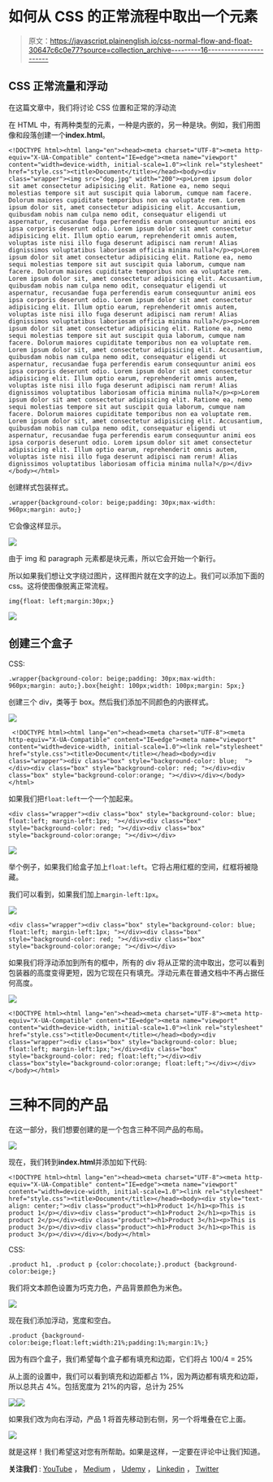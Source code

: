 # 如何从 CSS 的正常流程中取出一个元素

> 原文：<https://javascript.plainenglish.io/css-normal-flow-and-float-30647c6c0e77?source=collection_archive---------16----------------------->

## CSS 正常流量和浮动

在这篇文章中，我们将讨论 CSS 位置和正常的浮动流

在 HTML 中，有两种类型的元素，一种是内嵌的，另一种是块。例如，我们用图像和段落创建一个**index.html**。

```
<!DOCTYPE html><html lang="en"><head><meta charset="UTF-8"><meta http-equiv="X-UA-Compatible" content="IE=edge"><meta name="viewport" content="width=device-width, initial-scale=1.0"><link rel="stylesheet" href="style.css"><title>Document</title></head><body><div class="wrapper"><img src="dog.jpg" width="200"><p>Lorem ipsum dolor sit amet consectetur adipisicing elit. Ratione ea, nemo sequi molestias tempore sit aut suscipit quia laborum, cumque nam facere. Dolorum maiores cupiditate temporibus non ea voluptate rem. Lorem ipsum dolor sit, amet consectetur adipisicing elit. Accusantium, quibusdam nobis nam culpa nemo odit, consequatur eligendi ut aspernatur, recusandae fuga perferendis earum consequuntur animi eos ipsa corporis deserunt odio. Lorem ipsum dolor sit amet consectetur adipisicing elit. Illum optio earum, reprehenderit omnis autem, voluptas iste nisi illo fuga deserunt adipisci nam rerum! Alias dignissimos voluptatibus laboriosam officia minima nulla?</p><p>Lorem ipsum dolor sit amet consectetur adipisicing elit. Ratione ea, nemo sequi molestias tempore sit aut suscipit quia laborum, cumque nam facere. Dolorum maiores cupiditate temporibus non ea voluptate rem. Lorem ipsum dolor sit, amet consectetur adipisicing elit. Accusantium, quibusdam nobis nam culpa nemo odit, consequatur eligendi ut aspernatur, recusandae fuga perferendis earum consequuntur animi eos ipsa corporis deserunt odio. Lorem ipsum dolor sit amet consectetur adipisicing elit. Illum optio earum, reprehenderit omnis autem, voluptas iste nisi illo fuga deserunt adipisci nam rerum! Alias dignissimos voluptatibus laboriosam officia minima nulla?</p><p>Lorem ipsum dolor sit amet consectetur adipisicing elit. Ratione ea, nemo sequi molestias tempore sit aut suscipit quia laborum, cumque nam facere. Dolorum maiores cupiditate temporibus non ea voluptate rem. Lorem ipsum dolor sit, amet consectetur adipisicing elit. Accusantium, quibusdam nobis nam culpa nemo odit, consequatur eligendi ut aspernatur, recusandae fuga perferendis earum consequuntur animi eos ipsa corporis deserunt odio. Lorem ipsum dolor sit amet consectetur adipisicing elit. Illum optio earum, reprehenderit omnis autem, voluptas iste nisi illo fuga deserunt adipisci nam rerum! Alias dignissimos voluptatibus laboriosam officia minima nulla?</p><p>Lorem ipsum dolor sit amet consectetur adipisicing elit. Ratione ea, nemo sequi molestias tempore sit aut suscipit quia laborum, cumque nam facere. Dolorum maiores cupiditate temporibus non ea voluptate rem. Lorem ipsum dolor sit, amet consectetur adipisicing elit. Accusantium, quibusdam nobis nam culpa nemo odit, consequatur eligendi ut aspernatur, recusandae fuga perferendis earum consequuntur animi eos ipsa corporis deserunt odio. Lorem ipsum dolor sit amet consectetur adipisicing elit. Illum optio earum, reprehenderit omnis autem, voluptas iste nisi illo fuga deserunt adipisci nam rerum! Alias dignissimos voluptatibus laboriosam officia minima nulla?</p></div></body></html>
```

创建样式包装样式。

```
.wrapper{background-color: beige;padding: 30px;max-width: 960px;margin: auto;}
```

它会像这样显示。

![](img/9559e8d6ad7dadde998aa5d3860caa0e.png)

由于 img 和 paragraph 元素都是块元素，所以它会开始一个新行。

所以如果我们想让文字绕过图片，这样图片就在文字的边上。我们可以添加下面的 css。这将使图像脱离正常流程。

```
img{float: left;margin:30px;}
```

![](img/1d9987d0006b8bdc9ad6e2859b728e47.png)

## 创建三个盒子

CSS:

```
.wrapper{background-color: beige;padding: 30px;max-width: 960px;margin: auto;}.box{height: 100px;width: 100px;margin: 5px;}
```

创建三个 div，类等于 box。然后我们添加不同颜色的内嵌样式。

![](img/c1b75fc61c9cff34b30082ced4b66fe3.png)

```
 <!DOCTYPE html><html lang="en"><head><meta charset="UTF-8"><meta http-equiv="X-UA-Compatible" content="IE=edge"><meta name="viewport" content="width=device-width, initial-scale=1.0"><link rel="stylesheet" href="style.css"><title>Document</title></head><body><div class="wrapper"><div class="box" style="background-color: blue;  "></div><div class="box" style="background-color: red; "></div><div class="box" style="background-color:orange; "></div></div></body></html>
```

如果我们把`float:left`一个一个加起来。

```
<div class="wrapper"><div class="box" style="background-color: blue; float:left; margin-left:1px; "></div><div class="box" style="background-color: red; "></div><div class="box" style="background-color:orange; "></div></div>
```

![](img/3a694b93b3999c83d4a3488d33c5ceae.png)

举个例子，如果我们给盒子加上`float:left`。它将占用红框的空间，红框将被隐藏。

我们可以看到，如果我们加上`margin-left:1px`。

![](img/7f08176e75420f11a46f935b2c664f48.png)

```
<div class="wrapper"><div class="box" style="background-color: blue; float:left; margin-left:1px; "></div><div class="box" style="background-color: red; "></div><div class="box" style="background-color:orange; "></div></div>
```

如果我们将浮动添加到所有的框中，所有的 div 将从正常的流中取出，您可以看到包装器的高度变得更短，因为它现在只有填充。浮动元素在普通文档中不再占据任何高度。

![](img/69a3054a643e2a0d24f94b4c19508f36.png)

```
<!DOCTYPE html><html lang="en"><head><meta charset="UTF-8"><meta http-equiv="X-UA-Compatible" content="IE=edge"><meta name="viewport" content="width=device-width, initial-scale=1.0"><link rel="stylesheet" href="style.css"><title>Document</title></head><body><div class="wrapper"><div class="box" style="background-color: blue; float:left; margin-left:1px;"></div><div class="box" style="background-color: red; float:left;"></div><div class="box"style="background-color:orange; float:left;"></div></div></body></html>
```

# 三种不同的产品

在这一部分，我们想要创建的是一个包含三种不同产品的布局。

![](img/dc3ac8d1ff6482309f6f7cc4079fb477.png)

现在，我们转到**index.html**并添加如下代码:

```
<!DOCTYPE html><html lang="en"><head><meta charset="UTF-8"><meta http-equiv="X-UA-Compatible" content="IE=edge"><meta name="viewport" content="width=device-width, initial-scale=1.0"><link rel="stylesheet" href="style.css"><title>Document</title></head><body><div style="text-align: center;"><div class="product"><h1>Product 1</h1><p>This is product 1</p></div><div class="product"><h1>Product 2</h1><p>This is product 2</p></div><div class="product"><h1>Product 3</h1><p>This is product 3</p></div><div class="product"><h1>Product 3</h1><p>This is product 3</p></div></div></body></html>
```

CSS:

```
.product h1, .product p {color:chocolate;}.product {background-color:beige;}
```

我们将文本颜色设置为巧克力色，产品背景颜色为米色。

![](img/683bdc05315fa8c2a3de84e37d46bc3b.png)

现在我们添加浮动，宽度和空白。

```
.product {background-color:beige;float:left;width:21%;padding:1%;margin:1%;}
```

因为有四个盒子，我们希望每个盒子都有填充和边距，它们将占 100/4 = 25%

从上面的设置中，我们可以看到填充和边距都占 1%，因为两边都有填充和边距，所以总共占 4%。包括宽度为 21%的内容，总计为 25%

![](img/3f9fb5c6210e55b3a6654398355e5425.png)![](img/ccda106f0c89a2cb0ad15c7af62ceee2.png)

如果我们改为向右浮动，产品 1 将首先移动到右侧，另一个将堆叠在它上面。

![](img/315414ee796e9771ad4641d29763ea22.png)

就是这样！我们希望这对您有所帮助。如果是这样，一定要在评论中让我们知道。

**关注我们** : [YouTube](https://www.youtube.com/channel/UCu4-4FnutvSHVo9WHvq80Ww?sub_confirmation=1) ， [Medium](https://ckmobile.medium.com/) ， [Udemy](https://www.udemy.com/user/cyruschan2/) ， [Linkedin](https://www.linkedin.com/company/ckmobi/) ， [Twitter](https://twitter.com/ckmobilejavasc1)